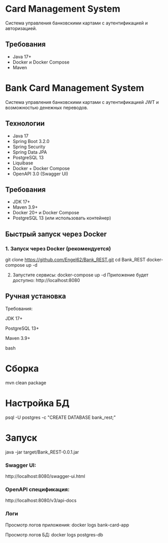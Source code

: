 # Card Management System

Система управления банковскими картами с аутентификацией и авторизацией.

## Требования

- Java 17+
- Docker и Docker Compose
- Maven
# Bank Card Management System

Система управления банковскими картами с аутентификацией JWT и возможностью денежных переводов.

## Технологии
- Java 17
- Spring Boot 3.2.0
- Spring Security
- Spring Data JPA
- PostgreSQL 13
- Liquibase 
- Docker + Docker Compose
- OpenAPI 3.0 (Swagger UI)

## Требования
- JDK 17+
- Maven 3.9+
- Docker 20+ и Docker Compose
- PostgreSQL 13 (или использовать контейнер)

## Быстрый запуск через Docker

### 1. Запуск через Docker (рекомендуется)

git clone https://github.com/Engel62/Bank_REST.git
cd Bank_REST
docker-compose up -d

2. Запустите сервисы:
   docker-compose up -d
   Приложение будет доступно: http://localhost:8080

## Ручная установка
Требования:

JDK 17+

PostgreSQL 13+

Maven 3.9+

bash
# Сборка
mvn clean package

# Настройка БД
psql -U postgres -c "CREATE DATABASE bank_rest;"

# Запуск
java -jar target/Bank_REST-0.0.1.jar
### Swagger UI: 
http://localhost:8080/swagger-ui.html

### OpenAPI спецификация: 
http://localhost:8080/v3/api-docs
### Логи
Просмотр логов приложения:
docker logs bank-card-app

Просмотр логов БД:
docker logs postgres-db